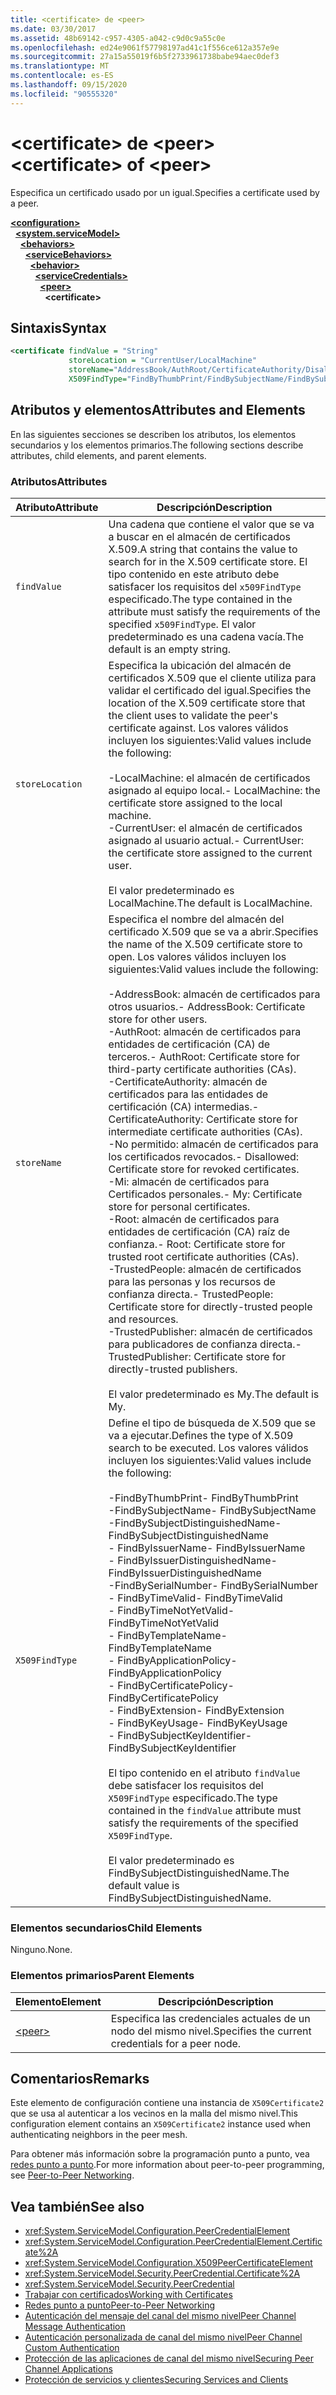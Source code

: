 ```yaml
---
title: <certificate> de <peer>
ms.date: 03/30/2017
ms.assetid: 48b69142-c957-4305-a042-c9d0c9a55c0e
ms.openlocfilehash: ed24e9061f57798197ad41c1f556ce612a357e9e
ms.sourcegitcommit: 27a15a55019f6b5f2733961738babe94aec0def3
ms.translationtype: MT
ms.contentlocale: es-ES
ms.lasthandoff: 09/15/2020
ms.locfileid: "90555320"
---
```

# <a name="certificate-of-peer"></a><span data-ttu-id="6593a-102">\<certificate> de \<peer></span><span class="sxs-lookup"><span data-stu-id="6593a-102">\<certificate> of \<peer></span></span>
<span data-ttu-id="6593a-103">Especifica un certificado usado por un igual.</span><span class="sxs-lookup"><span data-stu-id="6593a-103">Specifies a certificate used by a peer.</span></span>  
  
[**\<configuration>**](../configuration-element.md)\
&nbsp;&nbsp;[**\<system.serviceModel>**](system-servicemodel.md)\
&nbsp;&nbsp;&nbsp;&nbsp;[**\<behaviors>**](behaviors.md)\
&nbsp;&nbsp;&nbsp;&nbsp;&nbsp;&nbsp;[**\<serviceBehaviors>**](servicebehaviors.md)\
&nbsp;&nbsp;&nbsp;&nbsp;&nbsp;&nbsp;&nbsp;&nbsp;[**\<behavior>**](behavior-of-servicebehaviors.md)\
&nbsp;&nbsp;&nbsp;&nbsp;&nbsp;&nbsp;&nbsp;&nbsp;&nbsp;&nbsp;[**\<serviceCredentials>**](servicecredentials.md)\
&nbsp;&nbsp;&nbsp;&nbsp;&nbsp;&nbsp;&nbsp;&nbsp;&nbsp;&nbsp;&nbsp;&nbsp;[**\<peer>**](peer-of-servicecredentials.md)\
&nbsp;&nbsp;&nbsp;&nbsp;&nbsp;&nbsp;&nbsp;&nbsp;&nbsp;&nbsp;&nbsp;&nbsp;&nbsp;&nbsp;**\<certificate>**  
  
## <a name="syntax"></a><span data-ttu-id="6593a-104">Sintaxis</span><span class="sxs-lookup"><span data-stu-id="6593a-104">Syntax</span></span>  
  
```xml  
<certificate findValue = "String"
             storeLocation = "CurrentUser/LocalMachine"
             storeName="AddressBook/AuthRoot/CertificateAuthority/Disallowed/My/Root/TrustedPeople/TrustedPublisher"
             X509FindType="FindByThumbPrint/FindBySubjectName/FindBySubjectDistinguishedName/FindByIssuerName/FindByIssuerDistinguishedName/FindBySerialNumber/FindByTimeValid/FindByTimeNotYetValid/FindByTemplateName/FindByApplicationPolicy/FindByCertificatePolicy/FindByExtension/FindByKeyUsage/FindBySubjectKeyIdentifier" />
```  
  
## <a name="attributes-and-elements"></a><span data-ttu-id="6593a-105">Atributos y elementos</span><span class="sxs-lookup"><span data-stu-id="6593a-105">Attributes and Elements</span></span>  
 <span data-ttu-id="6593a-106">En las siguientes secciones se describen los atributos, los elementos secundarios y los elementos primarios.</span><span class="sxs-lookup"><span data-stu-id="6593a-106">The following sections describe attributes, child elements, and parent elements.</span></span>  
  
### <a name="attributes"></a><span data-ttu-id="6593a-107">Atributos</span><span class="sxs-lookup"><span data-stu-id="6593a-107">Attributes</span></span>  
  
|<span data-ttu-id="6593a-108">Atributo</span><span class="sxs-lookup"><span data-stu-id="6593a-108">Attribute</span></span>|<span data-ttu-id="6593a-109">Descripción</span><span class="sxs-lookup"><span data-stu-id="6593a-109">Description</span></span>|  
|---------------|-----------------|  
|`findValue`|<span data-ttu-id="6593a-110">Una cadena que contiene el valor que se va a buscar en el almacén de certificados X.509.</span><span class="sxs-lookup"><span data-stu-id="6593a-110">A string that contains the value to search for in the X.509 certificate store.</span></span> <span data-ttu-id="6593a-111">El tipo contenido en este atributo debe satisfacer los requisitos del `x509FindType` especificado.</span><span class="sxs-lookup"><span data-stu-id="6593a-111">The type contained in the attribute must satisfy the requirements of the specified `x509FindType`.</span></span> <span data-ttu-id="6593a-112">El valor predeterminado es una cadena vacía.</span><span class="sxs-lookup"><span data-stu-id="6593a-112">The default is an empty string.</span></span>|  
|`storeLocation`|<span data-ttu-id="6593a-113">Especifica la ubicación del almacén de certificados X.509 que el cliente utiliza para validar el certificado del igual.</span><span class="sxs-lookup"><span data-stu-id="6593a-113">Specifies the location of the X.509 certificate store that the client uses to validate the peer's certificate against.</span></span> <span data-ttu-id="6593a-114">Los valores válidos incluyen los siguientes:</span><span class="sxs-lookup"><span data-stu-id="6593a-114">Valid values include the following:</span></span><br /><br /> <span data-ttu-id="6593a-115">-LocalMachine: el almacén de certificados asignado al equipo local.</span><span class="sxs-lookup"><span data-stu-id="6593a-115">-   LocalMachine: the certificate store assigned to the local machine.</span></span><br /><span data-ttu-id="6593a-116">-CurrentUser: el almacén de certificados asignado al usuario actual.</span><span class="sxs-lookup"><span data-stu-id="6593a-116">-   CurrentUser: the certificate store assigned to the current user.</span></span><br /><br /> <span data-ttu-id="6593a-117">El valor predeterminado es LocalMachine.</span><span class="sxs-lookup"><span data-stu-id="6593a-117">The default is LocalMachine.</span></span>|  
|`storeName`|<span data-ttu-id="6593a-118">Especifica el nombre del almacén del certificado X.509 que se va a abrir.</span><span class="sxs-lookup"><span data-stu-id="6593a-118">Specifies the name of the X.509 certificate store to open.</span></span> <span data-ttu-id="6593a-119">Los valores válidos incluyen los siguientes:</span><span class="sxs-lookup"><span data-stu-id="6593a-119">Valid values include the following:</span></span><br /><br /> <span data-ttu-id="6593a-120">-AddressBook: almacén de certificados para otros usuarios.</span><span class="sxs-lookup"><span data-stu-id="6593a-120">-   AddressBook: Certificate store for other users.</span></span><br /><span data-ttu-id="6593a-121">-AuthRoot: almacén de certificados para entidades de certificación (CA) de terceros.</span><span class="sxs-lookup"><span data-stu-id="6593a-121">-   AuthRoot: Certificate store for third-party certificate authorities (CAs).</span></span><br /><span data-ttu-id="6593a-122">-CertificateAuthority: almacén de certificados para las entidades de certificación (CA) intermedias.</span><span class="sxs-lookup"><span data-stu-id="6593a-122">-   CertificateAuthority: Certificate store for intermediate certificate authorities (CAs).</span></span><br /><span data-ttu-id="6593a-123">-No permitido: almacén de certificados para los certificados revocados.</span><span class="sxs-lookup"><span data-stu-id="6593a-123">-   Disallowed: Certificate store for revoked certificates.</span></span><br /><span data-ttu-id="6593a-124">-Mi: almacén de certificados para Certificados personales.</span><span class="sxs-lookup"><span data-stu-id="6593a-124">-   My: Certificate store for personal certificates.</span></span><br /><span data-ttu-id="6593a-125">-Root: almacén de certificados para entidades de certificación (CA) raíz de confianza.</span><span class="sxs-lookup"><span data-stu-id="6593a-125">-   Root: Certificate store for trusted root certificate authorities (CAs).</span></span><br /><span data-ttu-id="6593a-126">-TrustedPeople: almacén de certificados para las personas y los recursos de confianza directa.</span><span class="sxs-lookup"><span data-stu-id="6593a-126">-   TrustedPeople: Certificate store for directly-trusted people and resources.</span></span><br /><span data-ttu-id="6593a-127">-TrustedPublisher: almacén de certificados para publicadores de confianza directa.</span><span class="sxs-lookup"><span data-stu-id="6593a-127">-   TrustedPublisher: Certificate store for directly-trusted publishers.</span></span><br /><br /> <span data-ttu-id="6593a-128">El valor predeterminado es My.</span><span class="sxs-lookup"><span data-stu-id="6593a-128">The default is My.</span></span>|  
|`X509FindType`|<span data-ttu-id="6593a-129">Define el tipo de búsqueda de X.509 que se va a ejecutar.</span><span class="sxs-lookup"><span data-stu-id="6593a-129">Defines the type of X.509 search to be executed.</span></span> <span data-ttu-id="6593a-130">Los valores válidos incluyen los siguientes:</span><span class="sxs-lookup"><span data-stu-id="6593a-130">Valid values include the following:</span></span><br /><br /> <span data-ttu-id="6593a-131">-FindByThumbPrint</span><span class="sxs-lookup"><span data-stu-id="6593a-131">-   FindByThumbPrint</span></span><br /><span data-ttu-id="6593a-132">-FindBySubjectName</span><span class="sxs-lookup"><span data-stu-id="6593a-132">-   FindBySubjectName</span></span><br /><span data-ttu-id="6593a-133">-FindBySubjectDistinguishedName</span><span class="sxs-lookup"><span data-stu-id="6593a-133">-   FindBySubjectDistinguishedName</span></span><br /><span data-ttu-id="6593a-134">- FindByIssuerName</span><span class="sxs-lookup"><span data-stu-id="6593a-134">-   FindByIssuerName</span></span><br /><span data-ttu-id="6593a-135">- FindByIssuerDistinguishedName</span><span class="sxs-lookup"><span data-stu-id="6593a-135">-   FindByIssuerDistinguishedName</span></span><br /><span data-ttu-id="6593a-136">-FindBySerialNumber</span><span class="sxs-lookup"><span data-stu-id="6593a-136">-   FindBySerialNumber</span></span><br /><span data-ttu-id="6593a-137">- FindByTimeValid</span><span class="sxs-lookup"><span data-stu-id="6593a-137">-   FindByTimeValid</span></span><br /><span data-ttu-id="6593a-138">- FindByTimeNotYetValid</span><span class="sxs-lookup"><span data-stu-id="6593a-138">-   FindByTimeNotYetValid</span></span><br /><span data-ttu-id="6593a-139">- FindByTemplateName</span><span class="sxs-lookup"><span data-stu-id="6593a-139">-   FindByTemplateName</span></span><br /><span data-ttu-id="6593a-140">- FindByApplicationPolicy</span><span class="sxs-lookup"><span data-stu-id="6593a-140">-   FindByApplicationPolicy</span></span><br /><span data-ttu-id="6593a-141">- FindByCertificatePolicy</span><span class="sxs-lookup"><span data-stu-id="6593a-141">-   FindByCertificatePolicy</span></span><br /><span data-ttu-id="6593a-142">- FindByExtension</span><span class="sxs-lookup"><span data-stu-id="6593a-142">-   FindByExtension</span></span><br /><span data-ttu-id="6593a-143">- FindByKeyUsage</span><span class="sxs-lookup"><span data-stu-id="6593a-143">-   FindByKeyUsage</span></span><br /><span data-ttu-id="6593a-144">- FindBySubjectKeyIdentifier</span><span class="sxs-lookup"><span data-stu-id="6593a-144">-   FindBySubjectKeyIdentifier</span></span><br /><br /> <span data-ttu-id="6593a-145">El tipo contenido en el atributo `findValue` debe satisfacer los requisitos del `X509FindType` especificado.</span><span class="sxs-lookup"><span data-stu-id="6593a-145">The type contained in the `findValue` attribute must satisfy the requirements of the specified `X509FindType`.</span></span><br /><br /> <span data-ttu-id="6593a-146">El valor predeterminado es FindBySubjectDistinguishedName.</span><span class="sxs-lookup"><span data-stu-id="6593a-146">The default value is FindBySubjectDistinguishedName.</span></span>|  
  
### <a name="child-elements"></a><span data-ttu-id="6593a-147">Elementos secundarios</span><span class="sxs-lookup"><span data-stu-id="6593a-147">Child Elements</span></span>  
 <span data-ttu-id="6593a-148">Ninguno.</span><span class="sxs-lookup"><span data-stu-id="6593a-148">None.</span></span>  
  
### <a name="parent-elements"></a><span data-ttu-id="6593a-149">Elementos primarios</span><span class="sxs-lookup"><span data-stu-id="6593a-149">Parent Elements</span></span>  
  
|<span data-ttu-id="6593a-150">Elemento</span><span class="sxs-lookup"><span data-stu-id="6593a-150">Element</span></span>|<span data-ttu-id="6593a-151">Descripción</span><span class="sxs-lookup"><span data-stu-id="6593a-151">Description</span></span>|  
|-------------|-----------------|  
|[\<peer>](peer-of-servicecredentials.md)|<span data-ttu-id="6593a-152">Especifica las credenciales actuales de un nodo del mismo nivel.</span><span class="sxs-lookup"><span data-stu-id="6593a-152">Specifies the current credentials for a peer node.</span></span>|  
  
## <a name="remarks"></a><span data-ttu-id="6593a-153">Comentarios</span><span class="sxs-lookup"><span data-stu-id="6593a-153">Remarks</span></span>  
 <span data-ttu-id="6593a-154">Este elemento de configuración contiene una instancia de `X509Certificate2` que se usa al autenticar a los vecinos en la malla del mismo nivel.</span><span class="sxs-lookup"><span data-stu-id="6593a-154">This configuration element contains an `X509Certificate2` instance used when authenticating neighbors in the peer mesh.</span></span>  
  
 <span data-ttu-id="6593a-155">Para obtener más información sobre la programación punto a punto, vea [redes punto a punto](../../../wcf/feature-details/peer-to-peer-networking.md).</span><span class="sxs-lookup"><span data-stu-id="6593a-155">For more information about peer-to-peer programming, see [Peer-to-Peer Networking](../../../wcf/feature-details/peer-to-peer-networking.md).</span></span>  
  
## <a name="see-also"></a><span data-ttu-id="6593a-156">Vea también</span><span class="sxs-lookup"><span data-stu-id="6593a-156">See also</span></span>

- <xref:System.ServiceModel.Configuration.PeerCredentialElement>
- <xref:System.ServiceModel.Configuration.PeerCredentialElement.Certificate%2A>
- <xref:System.ServiceModel.Configuration.X509PeerCertificateElement>
- <xref:System.ServiceModel.Security.PeerCredential.Certificate%2A>
- <xref:System.ServiceModel.Security.PeerCredential>
- [<span data-ttu-id="6593a-157">Trabajar con certificados</span><span class="sxs-lookup"><span data-stu-id="6593a-157">Working with Certificates</span></span>](../../../wcf/feature-details/working-with-certificates.md)
- [<span data-ttu-id="6593a-158">Redes punto a punto</span><span class="sxs-lookup"><span data-stu-id="6593a-158">Peer-to-Peer Networking</span></span>](../../../wcf/feature-details/peer-to-peer-networking.md)
- <span data-ttu-id="6593a-159">[Autenticación del mensaje del canal del mismo nivel](/previous-versions/dotnet/netframework-3.5/aa967730(v=vs.90))</span><span class="sxs-lookup"><span data-stu-id="6593a-159">[Peer Channel Message Authentication](/previous-versions/dotnet/netframework-3.5/aa967730(v=vs.90))</span></span>
- <span data-ttu-id="6593a-160">[Autenticación personalizada de canal del mismo nivel](/previous-versions/dotnet/netframework-3.5/ms751447(v=vs.90))</span><span class="sxs-lookup"><span data-stu-id="6593a-160">[Peer Channel Custom Authentication](/previous-versions/dotnet/netframework-3.5/ms751447(v=vs.90))</span></span>
- [<span data-ttu-id="6593a-161">Protección de las aplicaciones de canal del mismo nivel</span><span class="sxs-lookup"><span data-stu-id="6593a-161">Securing Peer Channel Applications</span></span>](../../../wcf/feature-details/securing-peer-channel-applications.md)
- [<span data-ttu-id="6593a-162">Protección de servicios y clientes</span><span class="sxs-lookup"><span data-stu-id="6593a-162">Securing Services and Clients</span></span>](../../../wcf/feature-details/securing-services-and-clients.md)
